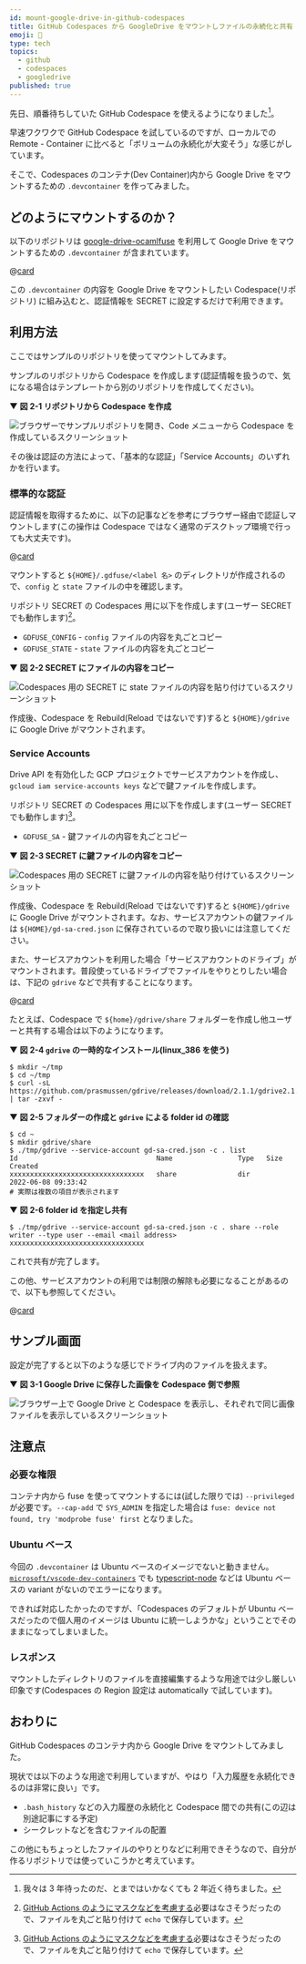 ```yaml
---
id: mount-google-drive-in-github-codespaces
title: GitHub Codespaces から GoogleDrive をマウントしファイルの永続化と共有
emoji: 💾
type: tech
topics:
  - github
  - codespaces
  - googledrive
published: true
---
```


先日、順番待ちしていた GitHub Codespace を使えるようになりました[^long-long-ago]。

[^long-long-ago]: 我々は 3 年待ったのだ、とまではいかなくても 2 年近く待ちました。

早速ワクワクで GitHub Codespace を試しているのですが、ローカルでの Remote - Container に比べると「ボリュームの永続化が大変そう」な感じがしています。

そこで、Codespaces のコンテナ(Dev Container)内から Google Drive をマウントするための `.devcontainer` を作ってみました。

## どのようにマウントするのか？

以下のリポジトリは [google-drive-ocamlfuse](https://github.com/astrada/google-drive-ocamlfuse) を利用して Google Drive をマウントするための `.devcontainer` が含まれています。

@[card](https://github.com/hankei6km/test-codespaces-mount-google-drive)

この `.devcontainer` の内容を Google Drive をマウントしたい Codespace(リポジトリ) に組み込むと、認証情報を SECRET に設定するだけで利用できます。

## 利用方法

ここではサンプルのリポジトリを使ってマウントしてみます。

サンプルのリポジトリから Codespace を作成します(認証情報を扱うので、気になる場合はテンプレートから別のリポジトリを作成してください)。

▼ **図 2-1 リポジトリから Codespace を作成**

![ブラウザーでサンプルリポジトリを開き、Code メニューから Codespace を作成しているスクリーンショット](https://images.microcms-assets.io/assets/1fff6177c5c74aac8d5158dc17492c92/be57ebcaee3b46c384afaed9de7b9a82/mount-google-drive-in-github-codespaces-create.png?w=1007\&h=614\&auto=compress%2Cformat)

その後は認証の方法によって、「基本的な認証」「Service Accounts」のいずれかを行います。

### 標準的な認証

認証情報を取得するために、以下の記事などを参考にブラウザー経由で認証しマウントします(この操作は Codespace ではなく通常のデスクトップ環境で行っても大丈夫です)。

@[card](https://qiita.com/boss_ape/items/74bcad7441417c331205)

マウントすると `${HOME}/.gdfuse/<label 名>` のディレクトリが作成されるので、`config` と `state` ファイルの中を確認します。

リポジトリ SECRET の Codespaces 用に以下を作成します(ユーザー SECRET でも動作します)[^secret]。

*   `GDFUSE_CONFIG` - `config` ファイルの内容を丸ごとコピー
*   `GDFUSE_STATE` - `state` ファイルの内容を丸ごとコピー

▼ **図 2-2 SECRET にファイルの内容をコピー**

![Codespaces 用の SECRET に state ファイルの内容を貼り付けているスクリーンショット](https://images.microcms-assets.io/assets/1fff6177c5c74aac8d5158dc17492c92/87ec32e7a5d9403c8667b5fbd3d63234/mount-google-drive-in-github-codespaces-add-std-secret.png?w=863\&h=419\&auto=compress%2Cformat)

作成後、Codespace を Rebuild(Reload ではないです)すると `${HOME}/gdrive` に Google Drive がマウントされます。

### Service Accounts

Drive API を有効化した GCP プロジェクトでサービスアカウントを作成し、`gcloud iam service-accounts keys` などで鍵ファイルを作成します。

リポジトリ SECRET の Codespaces 用に以下を作成します(ユーザー SECRET でも動作します)[^secret]。

*   `GDFUSE_SA` - 鍵ファイルの内容を丸ごとコピー

▼ **図 2-3 SECRET に鍵ファイルの内容をコピー**

![Codespaces 用の SECRET に鍵ファイルの内容を貼り付けているスクリーンショット](https://images.microcms-assets.io/assets/1fff6177c5c74aac8d5158dc17492c92/0dbcc469a0d24a6d95db66c5132c9494/mount-google-drive-in-github-codespaces-add-sa-secret.png?w=844\&h=425\&auto=compress%2Cformat)

作成後、Codespace を Rebuild(Reload ではないです)すると `${HOME}/gdrive` に Google Drive がマウントされます。なお、サービスアカウントの鍵ファイルは `${HOME}/gd-sa-cred.json` に保存されているので取り扱いには注意してください。

また、サービスアカウントを利用した場合「サービスアカウントのドライブ」がマウントされます。普段使っているドライブでファイルをやりとりしたい場合は、下記の `gdrive` などで共有することになります。

@[card](https://github.com/prasmussen/gdrive)

たとえば、Codespace で `${home}/gdrive/share` フォルダーを作成し他ユーザーと共有する場合は以下のようになります。

▼ **図 2-4 `gdrive` の一時的なインストール(linux\_386 を使う)**

```shell-session
$ mkdir ~/tmp
$ cd ~/tmp
$ curl -sL https://github.com/prasmussen/gdrive/releases/download/2.1.1/gdrive2.1.1linux_386.tar.gz | tar -zxvf -
```

▼ **図 2-5 フォルダーの作成と `gdrive` による folder id の確認**

```shell-session
$ cd ~
$ mkdir gdrive/share
$ ./tmp/gdrive --service-account gd-sa-cred.json -c . list
Id                                  Name                Type   Size      Created
xxxxxxxxxxxxxxxxxxxxxxxxxxxxxxxxx   share               dir              2022-06-08 09:33:42
# 実際は複数の項目が表示されます
```

▼ **図 2-6 folder id を指定し共有**

```shell-session
$ ./tmp/gdrive --service-account gd-sa-cred.json -c . share --role writer --type user --email <mail address> xxxxxxxxxxxxxxxxxxxxxxxxxxxxxxxxx
```

これで共有が完了します。

この他、サービスアカウントの利用では制限の解除も必要になることがあるので、以下も参照してください。

@[card](https://github.com/astrada/google-drive-ocamlfuse/wiki/Service-Accounts)

[^secret]: [GitHub Actions のようにマスクなどを考慮する](https://zenn.dev/hankei6km/articles/credentials-contained-files-on-github-actions)必要はなさそうだったので、ファイルを丸ごと貼り付けて `echo` で保存しています。

## サンプル画面

設定が完了すると以下のような感じでドライブ内のファイルを扱えます。

▼ **図 3-1 Google Drive に保存した画像を Codespace 側で参照**

![ブラウザー上で Google Drive と Codespace を表示し、それぞれで同じ画像ファイルを表示しているスクリーンショット](https://images.microcms-assets.io/assets/1fff6177c5c74aac8d5158dc17492c92/1eab81ad8bf5403689c22e2dd982f6ad/mount-google-drive-in-github-codespaces-share.png?w=1440\&h=858\&auto=compress%2Cformat)

## 注意点

### 必要な権限

コンテナ内から fuse を使ってマウントするには(試した限りでは) `--privileged` が必要です。`--cap-add` で `SYS_ADMIN` を指定した場合は `fuse: device not found, try 'modprobe fuse' first` となりました。

### Ubuntu ベース

今回の `.devcontainer` は Ubuntu ベースのイメージでないと動きません。[`microsoft/vscode-dev-containers`](https://github.com/microsoft/vscode-dev-containers) でも [typescript-node](https://github.com/microsoft/vscode-dev-containers/tree/main/containers/typescript-node) などは Ubuntu ベースの variant がないのでエラーになります。

できれば対応したかったのですが、「Codespaces のデフォルトが Ubuntu ベースだったので個人用のイメージは Ubuntu に統一しようかな」ということでそのままになってしまいました。

### レスポンス

マウントしたディレクトリのファイルを直接編集するような用途では少し厳しい印象です(Codespaces の Region 設定は automatically で試しています)。

## おわりに

GitHub Codespaces のコンテナ内から Google Drive をマウントしてみました。

現状では以下のような用途で利用していますが、やはり「入力履歴を永続化できるのは非常に良い」です。

*   `.bash_history` などの入力履歴の永続化と Codespace 間での共有(この辺は別途記事にする予定)
*   シークレットなどを含むファイルの配置

この他にもちょっとしたファイルのやりとりなどに利用できそうなので、自分が作るリポジトリでは使っていこうかと考えています。
